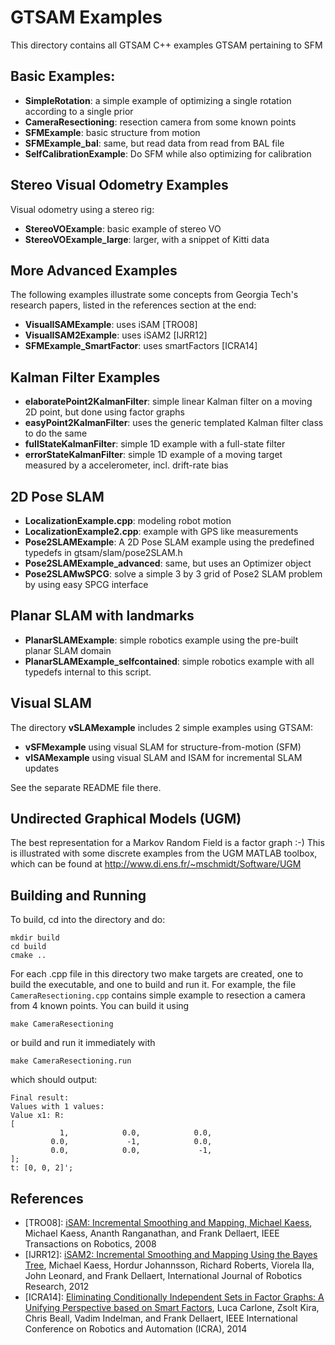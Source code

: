 # GTSAM Examples

This directory contains all GTSAM C++ examples GTSAM pertaining to SFM


## Basic Examples:

* **SimpleRotation**:  a simple example of optimizing a single rotation according to a single prior
* **CameraResectioning**: resection camera from some known points
* **SFMExample**: basic structure from motion
* **SFMExample_bal**: same, but read data from read from BAL file
* **SelfCalibrationExample**: Do SFM while also optimizing for calibration

## Stereo Visual Odometry Examples
Visual odometry using a stereo rig:

* **StereoVOExample**: basic example of stereo VO
* **StereoVOExample_large**: larger, with a snippet of Kitti data

## More Advanced Examples
The following examples illustrate some concepts from Georgia Tech's research papers, listed in the references section at the end:

* **VisualISAMExample**: uses iSAM [TRO08]
* **VisualISAM2Example**: uses iSAM2 [IJRR12]
* **SFMExample_SmartFactor**: uses smartFactors [ICRA14]

## Kalman Filter Examples
* **elaboratePoint2KalmanFilter**: simple linear Kalman filter on a moving 2D point, but done using factor graphs
* **easyPoint2KalmanFilter**: uses the generic templated Kalman filter class to do the same
* **fullStateKalmanFilter**: simple 1D example with a full-state filter
* **errorStateKalmanFilter**: simple 1D example of a moving target measured by a accelerometer, incl. drift-rate bias

## 2D Pose SLAM 

* **LocalizationExample.cpp**: modeling robot motion
* **LocalizationExample2.cpp**: example with GPS like measurements
* **Pose2SLAMExample**: A 2D Pose SLAM example using the predefined typedefs in gtsam/slam/pose2SLAM.h
* **Pose2SLAMExample_advanced**: same, but uses an Optimizer object
* **Pose2SLAMwSPCG**: solve a simple 3 by 3 grid of Pose2 SLAM problem by using easy SPCG interface

## Planar SLAM with landmarks
* **PlanarSLAMExample**: simple robotics example using the pre-built planar SLAM domain
* **PlanarSLAMExample_selfcontained**: simple robotics example with all typedefs internal to this script.

## Visual SLAM

The directory **vSLAMexample** includes 2 simple examples using GTSAM:

- **vSFMexample** using visual SLAM for structure-from-motion (SFM)
- **vISAMexample** using visual SLAM and ISAM for incremental SLAM updates

See the separate README file there.

## Undirected Graphical Models (UGM)

The best representation for a Markov Random Field is a factor graph :-) This is illustrated with some discrete examples from the UGM MATLAB toolbox, which can be found at <http://www.di.ens.fr/~mschmidt/Software/UGM>

## Building and Running

To build, cd into the directory and do:

```
mkdir build
cd build
cmake ..
```

For each .cpp file in this directory two make targets are created, one to build the executable, and one to build and run it. For example, the file `CameraResectioning.cpp` contains simple example to resection a camera from 4 known points. You can build it using

```
make CameraResectioning
```
or build and run it immediately with

```
make CameraResectioning.run
```
which should output:

```
Final result:
Values with 1 values:
Value x1: R:
[
           1,	         0.0,	         0.0,	
         0.0,	          -1,	         0.0,	
         0.0,	         0.0,	          -1,	
];
t: [0, 0, 2]';
```


## References
- [TRO08]: [iSAM: Incremental Smoothing and Mapping, Michael Kaess](http://frank.dellaert.com/pub/Kaess08tro.pdf), Michael Kaess, Ananth Ranganathan, and Frank Dellaert, IEEE Transactions on Robotics, 2008
- [IJRR12]: [iSAM2: Incremental Smoothing and Mapping Using the Bayes Tree](http://www.cc.gatech.edu/~dellaert/pub/Kaess12ijrr.pdf), Michael Kaess, Hordur Johannsson, Richard Roberts, Viorela Ila, John Leonard, and Frank Dellaert, International Journal of Robotics Research, 2012
- [ICRA14]: [Eliminating Conditionally Independent Sets in Factor Graphs: A Unifying Perspective based on Smart Factors](http://frank.dellaert.com/pub/Carlone14icra.pdf), Luca Carlone, Zsolt Kira, Chris Beall, Vadim Indelman, and Frank Dellaert, IEEE International Conference on Robotics and Automation (ICRA), 2014
